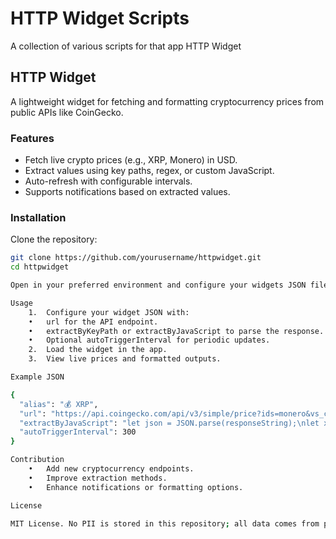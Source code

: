 # HTTP Widget Scripts
A collection of various scripts for that app HTTP Widget
## HTTP Widget

A lightweight widget for fetching and formatting cryptocurrency prices from public APIs like CoinGecko. 

### Features

- Fetch live crypto prices (e.g., XRP, Monero) in USD.
- Extract values using key paths, regex, or custom JavaScript.
- Auto-refresh with configurable intervals.
- Supports notifications based on extracted values.

### Installation

Clone the repository:

```bash
git clone https://github.com/yourusername/httpwidget.git
cd httpwidget

Open in your preferred environment and configure your widgets JSON files.

Usage
	1.	Configure your widget JSON with:
	•	url for the API endpoint.
	•	extractByKeyPath or extractByJavaScript to parse the response.
	•	Optional autoTriggerInterval for periodic updates.
	2.	Load the widget in the app.
	3.	View live prices and formatted outputs.

Example JSON

{
  "alias": "💰 XRP",
  "url": "https://api.coingecko.com/api/v3/simple/price?ids=monero&vs_currencies=usd",
  "extractByJavaScript": "let json = JSON.parse(responseString);\nlet xrpPrice = json.monero.usd;\nreturn `$${xrpPrice.toFixed(2)}`;",
  "autoTriggerInterval": 300
}

Contribution
	•	Add new cryptocurrency endpoints.
	•	Improve extraction methods.
	•	Enhance notifications or formatting options.

License

MIT License. No PII is stored in this repository; all data comes from public APIs.